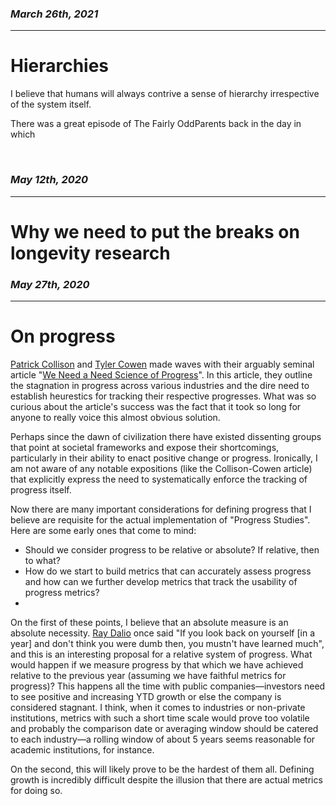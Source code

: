 ### *March 26th, 2021*
---
# **Hierarchies**

I believe that humans will always contrive a sense of hierarchy irrespective of the system itself.

There was a great episode of The Fairly OddParents back in the day in which 

&nbsp;


### *May 12th, 2020*
---
# **Why we need to put the breaks on longevity research**



### *May 27th, 2020*
---
# **On progress**

[Patrick Collison](https://patrickcollison.com/) and [Tyler Cowen](https://en.wikipedia.org/wiki/Tyler_Cowen) made waves with their arguably seminal article "[We Need a Need Science of Progress](https://www.theatlantic.com/science/archive/2019/07/we-need-new-science-progress/594946/)". In this article, they outline the stagnation in progress across various industries and the dire need to establish heurestics for tracking their respective progresses. What was so curious about the article's success was the fact that it took so long for anyone to really voice this almost obvious solution.

Perhaps since the dawn of civilization there have existed dissenting groups that point at societal frameworks and expose their shortcomings, particularly in their ability to enact positive change or progress. Ironically, I am not aware of any notable expositions (like the Collison-Cowen article) that explicitly express the need to systematically enforce the tracking of progress itself. 

Now there are many important considerations for defining progress that I believe are requisite for the actual implementation of "Progress Studies". Here are some early ones that come to mind:

- Should we consider progress to be relative or absolute? If relative, then to what?
- How do we start to build metrics that can accurately assess progress and how can we further develop metrics that track the usability of progress metrics?
- 

On the first of these points, I believe that an absolute measure is an absolute necessity. [Ray Dalio](https://en.wikipedia.org/wiki/Ray_Dalio) once said "If you look back on yourself [in a year] and don't think you were dumb then, you mustn't have learned much", and this is an interesting proposal for a relative system of progress. What would happen if we measure progress by that which we have achieved relative to the previous year (assuming we have faithful metrics for progress)? This happens all the time with public companies—investors need to see positive and increasing YTD growth or else the company is considered stagnant. I think, when it comes to industries or non-private institutions, metrics with such a short time scale would prove too volatile and probably the comparison date or averaging window should be catered to each industry—a rolling window of about 5 years seems reasonable for academic institutions, for instance.

On the second, this will likely prove to be the hardest of them all. Defining growth is incredibly difficult despite the illusion that there are actual metrics for doing so.



&nbsp;
